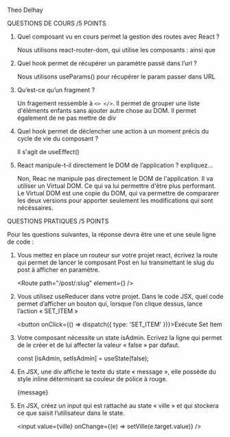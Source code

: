 Theo Delhay

QUESTIONS DE COURS /5 POINTS

1. Quel composant vu en cours permet la gestion des routes avec React ?

    Nous utilisons react-router-dom, qui utilise les composants : <BrowserRouter> <Routes> ainsi que <Link>

2. Quel hook permet de récupérer un paramètre passé dans l’url ?

    Nous utilisons useParams() pour récupérer le param passer dans URL

3. Qu’est-ce qu’un fragment ?

    Un fragement ressemble à `<> </>`. Il permet de grouper une liste d'éléments enfants sans ajouter autre chose au DOM.
    Il permet également de ne pas mettre de div

4. Quel hook permet de déclencher une action à un moment précis du cycle de vie du composant ?

    Il s'agit de useEffect()

5. React manipule-t-il directement le DOM de l’application ? expliquez…

    Non, Reac ne manipule pas directement le DOM de l'application. Il va utiliser un Virtual DOM. Ce qui va lui permettre d'être plus performant. Le Virtual DOM est une copie du DOM, qui va permettre de compararer les deux versions pour apporter seulement les modifications qui sont nécéssaires.

QUESTIONS PRATIQUES /5 POINTS

Pour les questions suivantes, la réponse devra être une et une seule ligne de code :

1. Vous mettez en place un routeur sur votre projet react, écrivez la route qui permet de lancer le composant Post en
lui transmettant le slug du post à afficher en paramètre.

    <Route path="/post/:slug" element={<Post />} />

2. Vous utilisez useReducer dans votre projet. Dans le code JSX, quel code permet d’afficher un bouton qui, lorsque
l’on clique dessus, lance l’action « SET_ITEM »

    <button onClick={() => dispatch({ type: 'SET_ITEM' })}>Exécute Set Item</button>

3. Votre composant nécessite un state isAdmin. Ecrivez la ligne qui permet de le créer et de lui affecter la valeur « false » par dafaut.

    const [isAdmin, setIsAdmin] = useState(false);

4. En JSX, une div affiche le texte du state « message », elle possède du style inline déterminant sa couleur de police à
rouge.

    <div style={{ color: 'red' }}>{message}</div>

5. En JSX, créez un input qui est rattaché au state « ville » et qui stockera ce que saisit l’utilisateur dans le state.

    <input value={ville} onChange={(e) => setVille(e.target.value)} />
